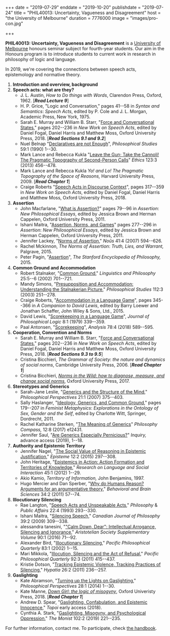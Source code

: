 +++
date = "2019-07-29"
enddate = "2019-10-20"
publishdate = "2019-07-24"
title = "PHIL40013: Uncertainty, Vagueness and Disagreement"
host = "the University of Melbourne"
duration = 7776000
image = "images/pro-con.jpg"


+++

**<span class="caps">PHIL40013</span>: Uncertainty, Vagueness and Disagreement** is a [University of Melbourne](http://unimelb.edu.au) honours seminar subject for fourth-year students. Our aim in the Honours program is to introduce students to current work in research in philosophy of logic and language. 

In 2019, we're covering the connections between speech acts, epistemology and normative theory.



1. **Introduction and overview, background**
2. **Speech acts: what are they?**
	- J. L. Austin, *How to Do things with Words*, Clarendon Press,
Oxford, 1962. \[***Read Lecture 9***\]
	- H. P. Grice, "Logic and Conversation," pages 41--58 in *Syntax and
Semantics*: *Speech Acts*, edited by P. Cole and J. L. Morgan,
Academic Press, New York, 1975.
	- Sarah E. Murray and William B. Starr, "[Force and Conversational States](http://dx.doi.org/10.1093/oso/9780198738831.003.0009)," pages 202--236 in *New Work on Speech Acts*, edited by Daniel Fogal, Daniel Harris and Matthew Moss, Oxford University Press, 2018. \[***Read Sections 9.1 and 9.2***\]
	- Nuel Belnap "[Declaratives are not Enough](http://dx.doi.org/10.1007/BF00368389)", *Philosophical Studies* 59:1 (1990) 1--30.
	- Mark Lance and Rebecca Kukla "[Leave the Gun; Take the Cannoli! The Pragmatic Topography of Second-Person Calls](http://dx.doi.org/10.1086/669565)" *Ethics* 123:3 (2013) 456--478.
	- Mark Lance and Rebecca Kukla *Yo! and Lo! The Pragmatic Topography of the Space of Reasons,* Harvard University Press, 2009. \[***Read Chapter 1***\]
	- Craige Roberts "[Speech Acts in Discourse Context](http://dx.doi.org/10.1093/oso/9780198738831.001.0001)", pages 317--359 in *New Work on Speech Acts*, edited by Daniel Fogal, Daniel Harris and Matthew Moss, Oxford University Press, 2018.
3. **Assertion**
	- John Macfarlane, "[What is Assertion?](http://dx.doi.org/10.1093/acprof:oso/9780199573004.001.0001)" pages 79--96 in *Assertion*:
*New Philosophical Essays*, edited by Jessica Brown and Herman
Cappelen, Oxford University Press, 2011.
	- Ishani Maitra, "[Assertion, Norms, and Games](http://dx.doi.org/10.1093/acprof:oso/9780199573004.001.0001)" pages 277--296 in
*Assertion*: *New Philosophical Essays*, edited by Jessica Brown and
Herman Cappelen, Oxford University Press, 2011.
	- Jennifer Lackey, "[Norms of Assertion](http://dx.doi.org/10.1111/j.1468-0068.2007.00664.x)," *Noûs* 41:4 (2007) 594--626.
	- Rachel Mckinnon, *The Norms of Assertion*: *Truth, Lies, and Warrant,* Palgrave, 2015.
	- Peter Pagin, "[Assertion](http://plato.stanford.edu/archives/spr2015/entries/assertion/)", *The Stanford Encyclopedia of Philosophy,* 2015.
4. **Common Ground and Accommodation**
	- Robert Stalnaker, "[Common Ground](http://dx.doi.org/10.1023/A:1020867916902)," *Linguistics and Philosophy* 25:5--6 (2002) 701--721.
	- Mandy Simons, "[Presupposition and Accommodation: Understanding the Stalnakerian Picture](http://dx.doi.org/10.1023/A:1023004203043)," *Philosophical Studies* 112:3 (2003) 251--278.
	- Craige Roberts, "[Accommodation in a Language Game](https://onlinelibrary-wiley-com/doi/pdf/10.1002/9781118398593.ch22)", pages 345--366 in *A Companion to David Lewis*, edited by Barry Loewer and Jonathan Schaffer, John Wiley & Sons, Ltd., 2015.
	- David Lewis, "[Scorekeeping in a Language Game](http://dx.doi.org/10.1007/BF00258436)", *Journal of Philosophical Logic* 8:1 (1979) 339--359.
	- Paal Antonsen, "[Scorekeeping](http://dx.doi.org/10.1093/analys/anx145)", *Analysis* 78:4 (2018) 589--595.
5. **Cooperation, Convention and Norms**
	- Sarah E. Murray and William B. Starr, "[Force and Conversational States](http://dx.doi.org/10.1093/oso/9780198738831.003.0009)," pages 202--236 in *New Work on Speech Acts*, edited by Daniel Fogal, Daniel Harris and Matthew Moss, Oxford University Press, 2018. \[***Read Sections 9.3 to 9.5***\]
	- Cristina Bicchieri, *The Grammar of Society*: *the nature and dynamics of social norms*, Cambridge University Press, 2006. \[***Read Chapter 1***\]
	- Cristina Bicchieri, [*Norms in the Wild*: *how to diagnose, measure, and change social norms*](http://dx.doi.org/10.1093/acprof:oso/9780190622046.001.0001), Oxford University Press, 2017.
6. **Stereotypes and Generics**
	- Sarah-Jane Leslie, "[Generics and the Structure of the Mind](http://dx.doi.org/10.1111/j.1520-8583.2007.00138.x)," *Philosophical Perspectives* 21:1 (2007) 375--403.
	- Sally Haslanger, "[Ideology, Generics, and Common Ground](http://dx.doi.org/10.1007/978-90-481-3783-1_11)," pages 179--207 in *Feminist Metaphysics*: *Explorations in the Ontology of Sex, Gender and the Self*, edited by Charlotte Witt, Springer, Dordrecht, 2011.
	- Rachel Katharine Sterken, "[The Meaning of Generics](http://dx.doi.org/10.1111/phc3.12431)" *Philosophy Compass,* 12:8 (2017) e12431.
	- Jennifer Saul, "[Are Generics Especially Pernicious?](http://dx.doi.org/10.1080/0020174x.2017.1285995)" *Inquiry,* advance access (2019), 1--18.
7. **Authority and Epistemic Territory**
	- Jennifer Nagel, "[The Social Value of Reasoning in Epistemic
	Justification](http://dx.doi.org/10.1017/epi.2015.4)," *Episteme* 12:2 (2015) 297--308.
	- John Heritage, "[Epistemics in Action: Action Formation and Territories of Knowledge](http://dx.doi.org/10.1080/08351813.2012.646684)," *Research on Language and Social Interaction* 45:1 (2012) 1--29.
	- Akio Kamio, *Territory of Information,* John Benjamins, 1997.
	- Hugo Mercier and Dan Sperber, "[Why do Humans Reason? Arguments for an argumentative theory](http://dx.doi.org/10.1017/s0140525x10000968)," *Behavioral and Brain Sciences* 34:2 (2011) 57--74.
8. **Illocutionary Silencing**
	- Rae Langton, "[Speech Acts and Unspeakable Acts](https://www-jstor-org/stable/2265469)," *Philosophy* & *Public Affairs* 22:4 (1993) 293--330.
	- Ishani Maitra, "[Silencing Speech](https://www-jstor-org/stable/27822050)," *Canadian Journal of Philosophy* 39:2 (2009) 309--338.
	- alessandra tanesini, "["Calm Down, Dear": Intellectual Arrogance,
	Silencing and Ignorance](http://aristoteliansupp.oxfordjournals.org/content/90/1/71)," *Aristotelian Society Supplementary Volume* 90:1 (2016) 71--92.
	- Alexander Bird, "[Illocutionary Silencing](https://doi-org/10.1111/1468-0114.00137)," *Pacific Philosophical Quarterly* 83:1 (2002) 1--15.
	- Mari Mikkola, "[Illocution, Silencing and the Act of Refusal](http://dx.doi.org/10.1111/j.1468-0114.2011.01404.x)," *Pacific Philosophical Quarterly* 92:3 (2011) 415--437.
	- Kristie Dotson, "[Tracking Epistemic Violence, Tracking Practices of Silencing](http://dx.doi.org/10.1111/j.1527-2001.2011.01177.x)," *Hypatia* 26:2 (2011) 236--257.
9. **Gaslighting**
	- Kate Abramson, "[Turning up the Lights on Gaslighting](http://dx.doi.org/10.1111/phpe.12046)," *Philosophical Perspectives* 28:1 (2014) 1--30. 
	- Kate Manne, [*Down Girl*: *the logic of misogyny*](http://dx.doi.org/10.1093/oso/9780190604981.001.0001), Oxford
Univeristy Press, 2018. \[***Read Chapter 1***\]
	- Andrew D. Spear, "[Gaslighting, Confabulation, and Epistemic
	Innocence](http://dx.doi.org/10.1007/s11245-018-9611-z)," *Topoi* early access (2018).
	- Cynthia A. Stark, "[Gaslighting, Misogyny, and Psychological
	Oppression](http://dx.doi.org/10.1093/monist/onz007)," *The Monist* 102:2 (2019) 221--235.

For further information, contact me. To participate, check [the handbook](https://handbook.unimelb.edu.au/view/2019/PHIL40013).